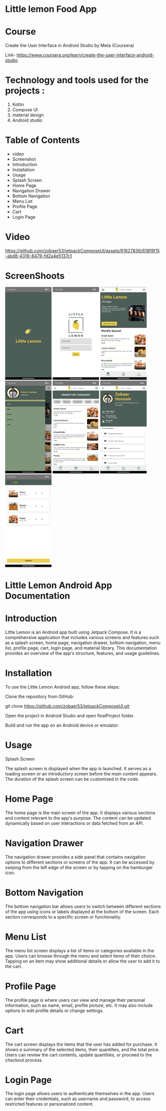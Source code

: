# Little lemon Food App

# Course
Create the User Interface in Android Studio
by Meta (Coursera)

Link- https://www.coursera.org/learn/create-the-user-interface-android-studio

# Technology and tools used for the projects :
1. Kotlin
2. Compose UI
3. material design
4. Android studio

# Table of Contents

- video
- Screenshot
- Introduction
- Installation
- Usage
- Splash Screen
- Home Page
- Navigation Drawer
- Bottom Navigation
- Menu List
- Profile Page
- Cart
- Login Page


# Video
https://github.com/zobaer53/jetpackComposeUI/assets/61627836/618f9f15-abd8-4316-8479-fd2a4e5137c1


# ScreenShoots
<p float="left">
 <img src="https://github.com/zobaer53/jetpackComposeUI/blob/master/FinalProject/assets/Screenshot_20230616-191231.png" alt="Girl in a jacket" width="150" height="300">
  <img src="https://github.com/zobaer53/jetpackComposeUI/blob/master/FinalProject/assets/Screenshot_20230616-191247.png" alt="Girl in a jacket" width="150" height="300">
   <img src="https://github.com/zobaer53/jetpackComposeUI/blob/master/FinalProject/assets/Screenshot_20230616-190251.png" alt="Girl in a jacket" width="150" height="300">
    <img src="https://github.com/zobaer53/jetpackComposeUI/blob/master/FinalProject/assets/Screenshot_20230616-191256.png" alt="Girl in a jacket" width="150" height="300">
     <img src="https://github.com/zobaer53/jetpackComposeUI/blob/master/FinalProject/assets/Screenshot_20230616-191327.png" alt="Girl in a jacket" width="150" height="300">
      <img src="https://github.com/zobaer53/jetpackComposeUI/blob/master/FinalProject/assets/Screenshot_20230616-191331.png" alt="Girl in a jacket" width="150" height="300">
       <img src="https://github.com/zobaer53/jetpackComposeUI/blob/master/FinalProject/assets/Screenshot_20230616-191337.png" alt="Girl in a jacket" width="150" height="300">
</p>

# Little Lemon Android App Documentation

# Introduction

Little Lemon is an Android app built using Jetpack Compose. It is a comprehensive application that includes various screens and features such as a splash screen, home page, navigation drawer, bottom navigation, menu list, profile page, cart, login page, and material library. This documentation provides an overview of the app's structure, features, and usage guidelines.




# Installation 
To use the Little Lemon Android app, follow these steps:

Clone the repository from GitHub:

git clone https://github.com/zobaer53/jetpackComposeUI.git

Open the project in Android Studio and open finalProject folder.

Build and run the app on an Android device or emulator.

# Usage
Splash Screen

The splash screen is displayed when the app is launched. It serves as a loading screen or an introductory screen before the main content appears. The duration of the splash screen can be customized in the code.

# Home Page
The home page is the main screen of the app. It displays various sections and content relevant to the app's purpose. The content can be updated dynamically based on user interactions or data fetched from an API.

# Navigation Drawer
The navigation drawer provides a side panel that contains navigation options to different sections or screens of the app. It can be accessed by swiping from the left edge of the screen or by tapping on the hamburger icon.

# Bottom Navigation
The bottom navigation bar allows users to switch between different sections of the app using icons or labels displayed at the bottom of the screen. Each section corresponds to a specific screen or functionality.

# Menu List
The menu list screen displays a list of items or categories available in the app. Users can browse through the menu and select items of their choice. Tapping on an item may show additional details or allow the user to add it to the cart.

# Profile Page
The profile page is where users can view and manage their personal information, such as name, email, profile picture, etc. It may also include options to edit profile details or change settings.

# Cart 
The cart screen displays the items that the user has added for purchase. It shows a summary of the selected items, their quantities, and the total price. Users can review the cart contents, update quantities, or proceed to the checkout process.

# Login Page 
The login page allows users to authenticate themselves in the app. Users can enter their credentials, such as username and password, to access restricted features or personalized content.





